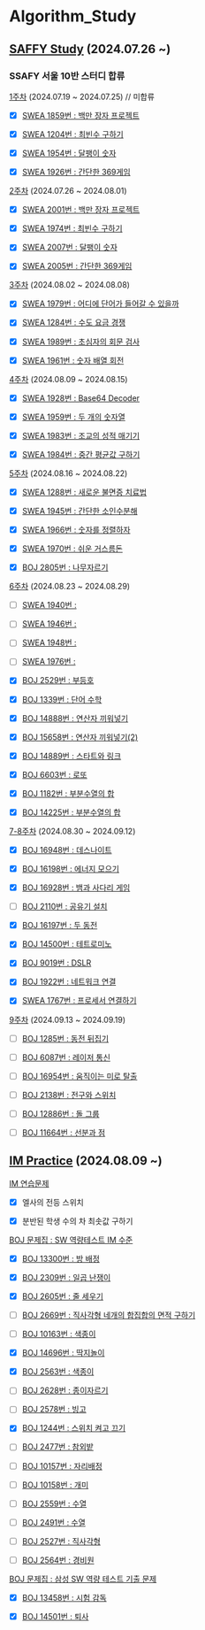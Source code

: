 # Algorithm_Study

## [SAFFY Study](https://github.com/EliteZer0/Algorithm_Study/tree/main/SAFFY_Study) (2024.07.26 ~)

### **SSAFY 서울 10반 스터디 합류**

[1주차](https://github.com/EliteZer0/Algorithm_Study/tree/main/SAFFY_Study/W1) (2024.07.19 ~ 2024.07.25) // 미합류

- [x] [SWEA 1859번 : 백만 장자 프로젝트](https://swexpertacademy.com/main/code/problem/problemDetail.do?contestProbId=AV5LrsUaDxcDFAXc&categoryId=AV5LrsUaDxcDFAXc&categoryType=CODE&problemTitle=1859&orderBy=FIRST_REG_DATETIME&selectCodeLang=ALL&select-1=&pageSize=10&pageIndex=1)

- [x] [SWEA 1204번 : 최빈수 구하기](https://swexpertacademy.com/main/code/problem/problemDetail.do?contestProbId=AV13zo1KAAACFAYh&categoryId=AV13zo1KAAACFAYh&categoryType=CODE&problemTitle=1204&orderBy=FIRST_REG_DATETIME&selectCodeLang=ALL&select-1=&pageSize=10&pageIndex=1&&&&&&&&&)

- [x] [SWEA 1954번 : 달팽이 숫자](https://swexpertacademy.com/main/code/problem/problemDetail.do?contestProbId=AV5PobmqAPoDFAUq&categoryId=AV5PobmqAPoDFAUq&categoryType=CODE&problemTitle=1954&orderBy=FIRST_REG_DATETIME&selectCodeLang=ALL&select-1=&pageSize=10&pageIndex=1)

- [x] [SWEA 1926번 : 간단한 369게임](https://swexpertacademy.com/main/code/problem/problemDetail.do?contestProbId=AV5PTeo6AHUDFAUq&categoryId=AV5PTeo6AHUDFAUq&categoryType=CODE&problemTitle=1926&orderBy=FIRST_REG_DATETIME&selectCodeLang=ALL&select-1=&pageSize=10&pageIndex=1)

[2주차](https://github.com/EliteZer0/Algorithm_Study/tree/main/SAFFY_Study/W2) (2024.07.26 ~ 2024.08.01)

- [x] [SWEA 2001번 : 백만 장자 프로젝트](https://swexpertacademy.com/main/code/problem/problemDetail.do?contestProbId=AV5LrsUaDxcDFAXc&categoryId=AV5LrsUaDxcDFAXc&categoryType=CODE&problemTitle=1859&orderBy=FIRST_REG_DATETIME&selectCodeLang=ALL&select-1=&pageSize=10&pageIndex=1)

- [x] [SWEA 1974번 : 최빈수 구하기](https://swexpertacademy.com/main/code/problem/problemDetail.do?contestProbId=AV13zo1KAAACFAYh&categoryId=AV13zo1KAAACFAYh&categoryType=CODE&problemTitle=1204&orderBy=FIRST_REG_DATETIME&selectCodeLang=ALL&select-1=&pageSize=10&pageIndex=1&&&&&&&&&)

- [x] [SWEA 2007번 : 달팽이 숫자](https://swexpertacademy.com/main/code/problem/problemDetail.do?contestProbId=AV5PobmqAPoDFAUq&categoryId=AV5PobmqAPoDFAUq&categoryType=CODE&problemTitle=1954&orderBy=FIRST_REG_DATETIME&selectCodeLang=ALL&select-1=&pageSize=10&pageIndex=1)

- [x] [SWEA 2005번 : 간단한 369게임](https://swexpertacademy.com/main/code/problem/problemDetail.do?contestProbId=AV5PTeo6AHUDFAUq&categoryId=AV5PTeo6AHUDFAUq&categoryType=CODE&problemTitle=1926&orderBy=FIRST_REG_DATETIME&selectCodeLang=ALL&select-1=&pageSize=10&pageIndex=1)

[3주차](https://github.com/EliteZer0/Algorithm_Study/tree/main/SAFFY_Study/W3) (2024.08.02 ~ 2024.08.08)

- [x] [SWEA 1979번 : 어디에 단어가 들어갈 수 있을까](https://swexpertacademy.com/main/code/problem/problemDetail.do?contestProbId=AV5PuPq6AaQDFAUq&categoryId=AV5PuPq6AaQDFAUq&categoryType=CODE&problemTitle=1979&orderBy=FIRST_REG_DATETIME&selectCodeLang=ALL&select-1=&pageSize=10&pageIndex=1)

- [x] [SWEA 1284번 : 수도 요금 경쟁](https://swexpertacademy.com/main/code/problem/problemDetail.do?contestProbId=AV189xUaI8UCFAZN&categoryId=AV189xUaI8UCFAZN&categoryType=CODE&problemTitle=1284&orderBy=FIRST_REG_DATETIME&selectCodeLang=ALL&select-1=&pageSize=10&pageIndex=1)

- [x] [SWEA 1989번 : 초심자의 회문 검사](https://swexpertacademy.com/main/code/problem/problemDetail.do?contestProbId=AV5PyTLqAf4DFAUq&categoryId=AV5PyTLqAf4DFAUq&categoryType=CODE&problemTitle=1989&orderBy=FIRST_REG_DATETIME&selectCodeLang=ALL&select-1=&pageSize=10&pageIndex=1)

- [x] [SWEA 1961번 : 숫자 배열 회전](https://swexpertacademy.com/main/code/problem/problemDetail.do?contestProbId=AV5Pq-OKAVYDFAUq&categoryId=AV5Pq-OKAVYDFAUq&categoryType=CODE&problemTitle=1961&orderBy=FIRST_REG_DATETIME&selectCodeLang=ALL&select-1=&pageSize=10&pageIndex=1)

[4주차](https://github.com/EliteZer0/Algorithm_Study/tree/main/SAFFY_Study/W4) (2024.08.09 ~ 2024.08.15)

- [x] [SWEA 1928번 : Base64 Decoder](https://swexpertacademy.com/main/code/problem/problemDetail.do?contestProbId=AV5PR4DKAG0DFAUq&categoryId=AV5PR4DKAG0DFAUq&categoryType=CODE&problemTitle=1928&orderBy=FIRST_REG_DATETIME&selectCodeLang=ALL&select-1=&pageSize=10&pageIndex=1)

- [x] [SWEA 1959번 : 두 개의 숫자열](https://swexpertacademy.com/main/code/problem/problemDetail.do?contestProbId=AV5PpoFaAS4DFAUq&categoryId=AV5PpoFaAS4DFAUq&categoryType=CODE&problemTitle=1959&orderBy=FIRST_REG_DATETIME&selectCodeLang=ALL&select-1=&pageSize=10&pageIndex=1)

- [x] [SWEA 1983번 : 조교의 성적 매기기](https://swexpertacademy.com/main/code/problem/problemDetail.do?contestProbId=AV5PwGK6AcIDFAUq&categoryId=AV5PwGK6AcIDFAUq&categoryType=CODE&problemTitle=1983&orderBy=FIRST_REG_DATETIME&selectCodeLang=ALL&select-1=&pageSize=10&pageIndex=1)

- [x] [SWEA 1984번 : 중간 평균값 구하기](https://swexpertacademy.com/main/code/problem/problemDetail.do?contestProbId=AV5Pw_-KAdcDFAUq)

[5주차](https://github.com/EliteZer0/Algorithm_Study/tree/main/SAFFY_Study/W5) (2024.08.16 ~ 2024.08.22)

- [x] [SWEA 1288번 : 새로운 불면증 치료법](https://swexpertacademy.com/main/code/problem/problemDetail.do?contestProbId=AV18_yw6I9MCFAZN&categoryId=AV18_yw6I9MCFAZN&categoryType=CODE&problemTitle=1288&orderBy=FIRST_REG_DATETIME&selectCodeLang=ALL&select-1=&pageSize=10&pageIndex=1)

- [x] [SWEA 1945번 : 간단한 소인수분해](https://swexpertacademy.com/main/code/problem/problemDetail.do?contestProbId=AV5Pl0Q6ANQDFAUq&categoryId=AV5Pl0Q6ANQDFAUq&categoryType=CODE&problemTitle=1945&orderBy=FIRST_REG_DATETIME&selectCodeLang=ALL&select-1=&pageSize=10&pageIndex=1&&&&&&&&&)

- [x] [SWEA 1966번 : 숫자를 정렬하자](https://swexpertacademy.com/main/code/problem/problemDetail.do?contestProbId=AV5PrmyKAWEDFAUq&categoryId=AV5PrmyKAWEDFAUq&categoryType=CODE&problemTitle=1966&orderBy=FIRST_REG_DATETIME&selectCodeLang=ALL&select-1=&pageSize=10&pageIndex=1&&&&&&&&&)

- [x] [SWEA 1970번 : 쉬운 거스름돈](https://swexpertacademy.com/main/code/problem/problemDetail.do?contestProbId=AV5PsIl6AXIDFAUq)

- [x] [BOJ 2805번 : 나무자르기](https://www.acmicpc.net/problem/2805)

[6주차](https://github.com/EliteZer0/Algorithm_Study/tree/main/SAFFY_Study/W6) (2024.08.23 ~ 2024.08.29)

- [ ] [SWEA 1940번 : ]()

- [ ] [SWEA 1946번 : ]()

- [ ] [SWEA 1948번 : ]()

- [ ] [SWEA 1976번 : ]()

- [x] [BOJ 2529번 : 부등호](https://www.acmicpc.net/problem/2529)

- [x] [BOJ 1339번 : 단어 수학](https://www.acmicpc.net/problem/1339)

- [x] [BOJ 14888번 : 연산자 끼워넣기](https://www.acmicpc.net/problem/14888)

- [x] [BOJ 15658번 : 연산자 끼워넣기(2)](https://www.acmicpc.net/problem/15658)

- [x] [BOJ 14889번 : 스타트와 링크](https://www.acmicpc.net/problem/14889)

- [x] [BOJ 6603번 : 로또](https://www.acmicpc.net/problem/6603)

- [x] [BOJ 1182번 : 부분수열의 합](https://www.acmicpc.net/problem/1182)

- [x] [BOJ 14225번 : 부분수열의 합](https://www.acmicpc.net/problem/14225)

[7-8주차](https://github.com/EliteZer0/Algorithm_Study/tree/main/SAFFY_Study/W7) (2024.08.30 ~ 2024.09.12)

- [x] [BOJ 16948번 : 데스나이트](https://www.acmicpc.net/problem/16948)

- [x] [BOJ 16198번 : 에너지 모으기](https://www.acmicpc.net/problem/16198)

- [x] [BOJ 16928번 : 뱀과 사다리 게임](https://www.acmicpc.net/problem/16928)

- [ ] [BOJ 2110번 :  공유기 설치](https://www.acmicpc.net/problem/2110)

- [x] [BOJ 16197번 : 두 동전](https://www.acmicpc.net/problem/16197)

- [x] [BOJ 14500번 : 테트로미노](https://www.acmicpc.net/problem/14500)

- [x] [BOJ 9019번 : DSLR](https://www.acmicpc.net/problem/9019)

- [x] [BOJ 1922번 : 네트워크 연결](https://www.acmicpc.net/problem/1922)

- [x] [SWEA 1767번 : 프로세서 연결하기](https://swexpertacademy.com/main/code/problem/problemDetail.do?contestProbId=AV4suNtaXFEDFAUf)

[9주차](https://github.com/EliteZer0/Algorithm_Study/tree/main/SAFFY_Study/W9) (2024.09.13 ~ 2024.09.19)

- [ ] [BOJ 1285번 : 동전 뒤집기](https://www.acmicpc.net/problem/1285)

- [ ] [BOJ 6087번 : 레이저 통신](https://www.acmicpc.net/problem/6087)

- [ ] [BOJ 16954번 : 움직이는 미로 탈출](https://www.acmicpc.net/problem/16954)

- [ ] [BOJ 2138번 :  전구와 스위치](https://www.acmicpc.net/problem/2138)

- [ ] [BOJ 12886번 : 돌 그룹](https://www.acmicpc.net/problem/12886)

- [ ] [BOJ 11664번 : 선분과 점](https://www.acmicpc.net/problem/11664)

## [IM Practice](https://github.com/EliteZer0/Algorithm_Study/tree/main/IM_Practice) (2024.08.09 ~)

[IM 연습문제](https://github.com/EliteZer0/Algorithm_Study/tree/main/IM_Practice/IM_Exercise)

- [x] 엘사의 전등 스위치

- [x] 분반된 학생 수의 차 최솟값 구하기

[BOJ 문제집 : SW 역량테스트 IM 수준](https://github.com/EliteZer0/Algorithm_Study/tree/main/IM_Practice/BOJ_Workbook_10168)

- [x] [BOJ 13300번 : 방 배정](https://www.acmicpc.net/problem/13300)

- [x] [BOJ 2309번 : 일곱 난쟁이](https://www.acmicpc.net/problem/2309)

- [x] [BOJ 2605번 : 줄 세우기](https://www.acmicpc.net/problem/2605)

- [ ] [BOJ 2669번 : 직사각형 네개의 합집합의 면적 구하기](https://www.acmicpc.net/problem/2669)

- [ ] [BOJ 10163번 : 색종이](https://www.acmicpc.net/problem/10163)

- [x] [BOJ 14696번 : 딱지놀이](https://www.acmicpc.net/problem/14696)

- [x] [BOJ 2563번 : 색종이](https://www.acmicpc.net/problem/2563)

- [ ] [BOJ 2628번 : 종이자르기](https://www.acmicpc.net/problem/2628)

- [ ] [BOJ 2578번 : 빙고](https://www.acmicpc.net/problem/2578)

- [x] [BOJ 1244번 : 스위치 켜고 끄기](https://www.acmicpc.net/problem/1244)

- [ ] [BOJ 2477번 : 참외밭](https://www.acmicpc.net/problem/2477)

- [ ] [BOJ 10157번 : 자리배정](https://www.acmicpc.net/problem/10157)

- [ ] [BOJ 10158번 : 개미](https://www.acmicpc.net/problem/10158)

- [ ] [BOJ 2559번 : 수열](https://www.acmicpc.net/problem/2559)

- [ ] [BOJ 2491번 : 수열](https://www.acmicpc.net/problem/2491)

- [ ] [BOJ 2527번 : 직사각형](https://www.acmicpc.net/problem/2527)

- [ ] [BOJ 2564번 : 경비원](https://www.acmicpc.net/problem/2564)

[BOJ 문제집 : 삼성 SW 역량 테스트 기출 문제](https://github.com/EliteZer0/Algorithm_Study/tree/main/IM_Practice/BOJ_Workbook_1152)

- [x] [BOJ 13458번 : 시험 감독](https://www.acmicpc.net/problem/13458)

- [x] [BOJ 14501번 : 퇴사](https://www.acmicpc.net/problem/14501)